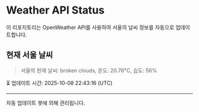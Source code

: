 
# Weather API Status

이 리포지토리는 OpenWeather API를 사용하여 서울의 날씨 정보를 자동으로 업데이트합니다.

## 현재 서울 날씨
> 서울의 현재 날씨: broken clouds, 온도: 20.76°C, 습도: 56%

⏳ 업데이트 시간: 2025-10-08 22:43:16 (UTC)

---
자동 업데이트 봇에 의해 관리됩니다.
